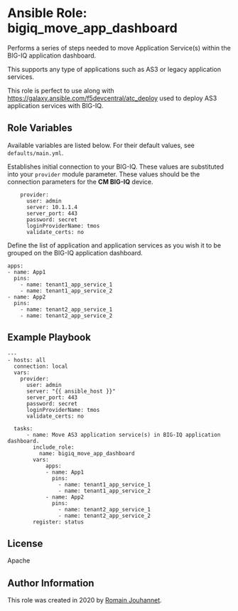 # Ansible Role: bigiq_move_app_dashboard

Performs a series of steps needed to move Application Service(s) within the BIG-IQ application 
dashboard.

This supports any type of applications such as AS3 or legacy application services.

This role is perfect to use along with https://galaxy.ansible.com/f5devcentral/atc_deploy used 
to deploy AS3 application services with BIG-IQ.

## Role Variables

Available variables are listed below. For their default values, see `defaults/main.yml`.

Establishes initial connection to your BIG-IQ. These values are substituted into
your ``provider`` module parameter. These values should be the connection parameters
for the **CM BIG-IQ** device.

        provider:
          user: admin
          server: 10.1.1.4
          server_port: 443
          password: secret
          loginProviderName: tmos
          validate_certs: no

Define the list of application and application services as you wish it to be grouped on the 
BIG-IQ application dashboard.

    apps: 
    - name: App1
      pins:
        - name: tenant1_app_service_1
        - name: tenant1_app_service_2
    - name: App2
      pins:
        - name: tenant2_app_service_1
        - name: tenant2_app_service_2

## Example Playbook

    ---
    - hosts: all
      connection: local
      vars:
        provider:
          user: admin
          server: "{{ ansible_host }}"
          server_port: 443
          password: secret
          loginProviderName: tmos
          validate_certs: no

      tasks:
          - name: Move AS3 application service(s) in BIG-IQ application dashboard.
            include_role:
              name: bigiq_move_app_dashboard
            vars:
                apps: 
                - name: App1
                  pins:
                    - name: tenant1_app_service_1
                    - name: tenant1_app_service_2
                - name: App2
                  pins:
                    - name: tenant2_app_service_1
                    - name: tenant2_app_service_2
            register: status

## License

Apache

## Author Information

This role was created in 2020 by [Romain Jouhannet](https://github.com/rjouhann).

[1]: https://galaxy.ansible.com/f5devcentral/bigiq_pinning_deploy_objects

